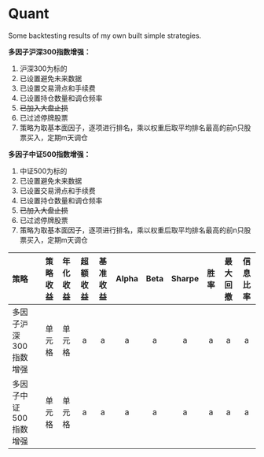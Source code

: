 # Quant
Some backtesting results of my own built simple strategies.

**多因子沪深300指数增强：**
1. 沪深300为标的
2. 已设置避免未来数据
3. 已设置交易滑点和手续费
4. 已设置持仓数量和调仓频率
5. ~~已加入大盘止损~~
6. 已过滤停牌股票
7. 策略为取基本面因子，逐项进行排名，乘以权重后取平均排名最高的前n只股票买入，定期m天调仓

**多因子中证500指数增强：**
1. 中证500为标的
2. 已设置避免未来数据
3. 已设置交易滑点和手续费
4. 已设置持仓数量和调仓频率
5. ~~已加入大盘止损~~
6. 已过滤停牌股票
7. 策略为取基本面因子，逐项进行排名，乘以权重后取平均排名最高的前n只股票买入，定期m天调仓

|策略|策略收益|年化收益|超额收益|基准收益|Alpha|Beta|Sharpe|胜率|最大回撤|信息比率|
|:-----|----:|:----:|:----:|:----:|:----:|:----:|:----:|:----:|:----:|:----:|
|多因子沪深300指数增强|单元格|单元格|a|a|a|a|a|a|a|a|
|多因子中证500指数增强|单元格|单元格|a|a|a|a|a|a|a|a|
